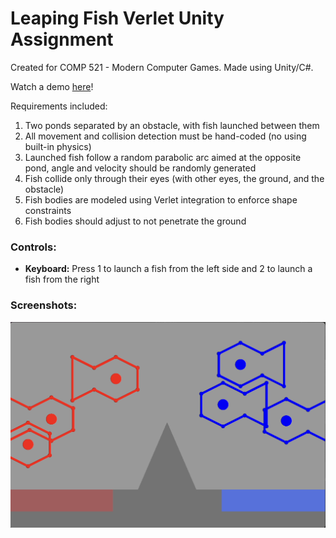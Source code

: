 # Leaping Fish Verlet Unity Assignment

Created for COMP 521 - Modern Computer Games. Made using Unity/C#.

Watch a demo [here](https://www.youtube.com/watch?v=V70TlsH6XvI&ab_channel=Lian)!

Requirements included:
1. Two ponds separated by an obstacle, with fish launched between them
2. All movement and collision detection must be hand-coded (no using built-in physics)
3. Launched fish follow a random parabolic arc aimed at the opposite pond, angle and velocity should be randomly generated
4. Fish collide only through their eyes (with other eyes, the ground, and the obstacle)
5. Fish bodies are modeled using Verlet integration to enforce shape constraints
6. Fish bodies should adjust to not penetrate the ground

### Controls:
- **Keyboard:** Press 1 to launch a fish from the left side and 2 to launch a fish from the right

### Screenshots:
<div><img src="leaping-fish-verlets.png" align="left" /></div>


